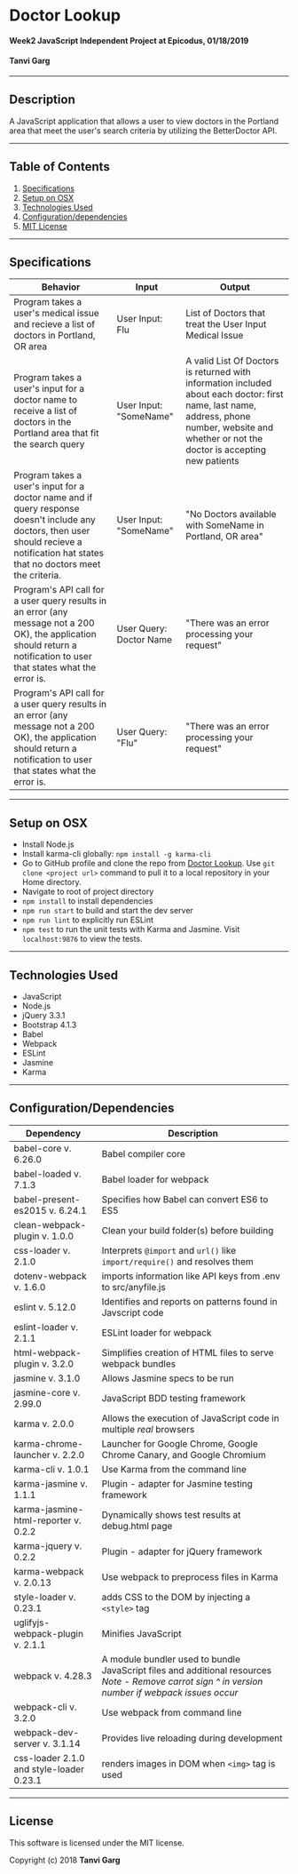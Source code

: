 # **Doctor Lookup**
####  Week2 JavaScript Independent Project at Epicodus, 01/18/2019
#### Tanvi Garg   

  ---
## Description
A JavaScript application that allows a user to view doctors in the Portland area that meet the user's search criteria by utilizing the BetterDoctor API.

  ---
## Table of Contents
  1. [Specifications](#specs-work)
  2. [Setup on OSX](#setup)
  2. [Technologies Used](#Tech-used)
  3. [Configuration/dependencies](#config-dep)
  4. [MIT License](#mit-lic)

  ---
## Specifications <a name="specs-work"></a>

| Behavior | Input | Output |
|----------|-------|--------|
|  Program takes a user's medical issue and recieve a list of doctors in Portland, OR area | User Input: Flu | List of Doctors that treat the User Input Medical Issue |
|   Program takes a user's input for a doctor name to receive a list of doctors in the Portland area that fit the search query| User Input: "SomeName" | A valid List Of Doctors is returned with information included about each doctor: first name, last name, address, phone number, website and whether or not the doctor is accepting new patients  |
| Program takes a user's input for a doctor name and if query response doesn't include any doctors, then user should recieve a notification  hat states that no doctors meet the criteria.| User Input: "SomeName"  | "No Doctors available with SomeName in Portland, OR area" |
| Program's API call for a user query results in an error (any message not a 200 OK), the application should return a notification to user that states what the error is.|  User Query: Doctor Name | "There was an error processing your request"|
| Program's API call for a user query results in an error (any message not a 200 OK), the application should return a notification to user that states what the error is.|  User Query: "Flu" | "There was an error processing your request"|

 ---
## Setup on OSX <a name="setup"></a>

* Install Node.js
* Install karma-cli globally: `npm install -g karma-cli`
* Go to GitHub profile and clone the repo from [Doctor Lookup](https://github.com/TanviCodeLife/doctor-lookup.git). Use `git clone <project url>` command to pull it to a local repository in your Home directory.
*  Navigate to root of project directory
* `npm install` to install dependencies
* `npm run start` to build and start the dev server
* `npm run lint` to explicitly run ESLint
* `npm test` to run the unit tests with Karma and Jasmine. Visit `localhost:9876` to view the tests.

 ---
## Technologies Used <a name="Tech-used"></a>

* JavaScript
* Node.js
* jQuery 3.3.1
* Bootstrap 4.1.3
* Babel
* Webpack
* ESLint
* Jasmine
* Karma

---
## Configuration/Dependencies <a name="config-dep"></a>

  | Dependency                           | Description                                                                |
  | ------------------------------------ | -------------------------------------------------------------------------- |
  | babel-core v. 6.26.0                 | Babel compiler core                                                        |
  | babel-loaded v. 7.1.3                | Babel loader for webpack                                                   |
  | babel-present-es2015 v. 6.24.1       | Specifies how Babel can convert ES6 to ES5                                 |
  | clean-webpack-plugin v. 1.0.0       | Clean your build folder(s) before building                                 |
  | css-loader v. 2.1.0               | Interprets `@import` and `url()` like `import/require()` and resolves them |
   | dotenv-webpack v. 1.6.0               | imports information like API keys from .env to src/anyfile.js   |
  | eslint v. 5.12.0                     | Identifies and reports on patterns found in Javscript code                 |
  | eslint-loader v. 2.1.1               | ESLint loader for webpack                                                  |
  | html-webpack-plugin v. 3.2.0         | Simplifies creation of HTML files to serve webpack bundles                 |
  | jasmine v. 3.1.0                     | Allows Jasmine specs to be run                                             |
  | jasmine-core v. 2.99.0               | JavaScript BDD testing framework                                           |
  | karma v. 2.0.0                       | Allows the execution of JavaScript code in multiple *real* browsers        |
  | karma-chrome-launcher v. 2.2.0       | Launcher for Google Chrome, Google Chrome Canary, and Google Chromium      |
  | karma-cli v. 1.0.1                   | Use Karma from the command line                                            |
  | karma-jasmine v. 1.1.1               | Plugin - adapter for Jasmine testing framework                             |
  | karma-jasmine-html-reporter v. 0.2.2 | Dynamically shows test results at debug.html page                          |
  | karma-jquery v. 0.2.2                | Plugin - adapter for jQuery framework                                      |
  | karma-webpack v. 2.0.13              | Use webpack to preprocess files in Karma                                   |
  | style-loader v. 0.23.1               | adds CSS to the DOM by injecting a `<style>` tag                           |
  | uglifyjs-webpack-plugin v. 2.1.1     | Minifies JavaScript                                                        |
  | webpack v. 4.28.3                     | A module bundler used to bundle JavaScript files and additional resources   *Note - Remove carrot sign ^ in version number if webpack issues occur* |
  | webpack-cli v. 3.2.0                 | Use webpack from command line                                              |
  | webpack-dev-server v. 3.1.14          | Provides live reloading during development                                 |
  | css-loader 2.1.0 and style-loader 0.23.1        | renders images in DOM when `<img>` tag is used  |


---
## License <a name="mit-lic"></a>

This software is licensed under the MIT license.

Copyright (c) 2018 **Tanvi Garg**
